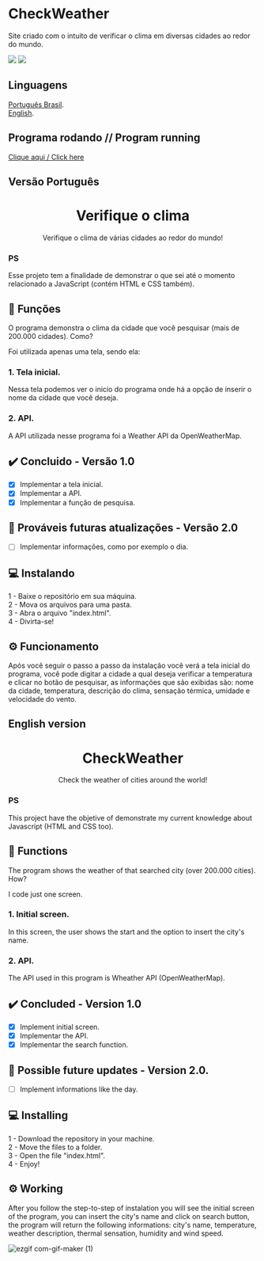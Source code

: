 # CheckWeather
Site criado com o intuito de verificar o clima em diversas cidades ao redor do mundo.

![](https://img.shields.io/badge/CODE%20BY-VictorA02-brightgreen?style=for-the-badge&logo=appveyor)
![](https://img.shields.io/badge/STATUS-FINISHED-red?style=for-the-badge&logo=appveyor)

## Linguagens
[Português Brasil](#Ptbr-version). <br>
[English](#English-version).

## Programa rodando // Program running
[Clique aqui / Click here](#ProgramRunning) <br>

<a id="Ptbr-version"></a>
## Versão Português

<h1 align="center"> Verifique o clima </h1>
<p align="center"> Verifique o clima de várias cidades ao redor do mundo!</p>

### PS
Esse projeto tem a finalidade de demonstrar o que sei até o momento relacionado a JavaScript (contém HTML e CSS também).

## 🎯 Funções
O programa demonstra o clima da cidade que você pesquisar (mais de 200.000 cidades). Como?

Foi utilizada apenas uma tela, sendo ela:

### 1. Tela inicial.

Nessa tela podemos ver o inicío do programa onde há a opção de inserir o nome da cidade que você deseja.

### 2. API.

A API utilizada nesse programa foi a Weather API da OpenWeatherMap.

## ✔️ Concluido - Versão 1.0
- [x] Implementar a tela inicial.
- [x] Implementar a API.
- [x] Implementar a função de pesquisa.

## 🚀 Prováveis futuras atualizações - Versão 2.0
- [ ] Implementar informações, como por exemplo o dia.

## 💻 Instalando

1 - Baixe o repositório em sua máquina.<br>
2 - Mova os arquivos para uma pasta.<br>
3 - Abra o arquivo "index.html".<br>
4 - Divirta-se!<br>

## ⚙️ Funcionamento

Após você seguir o passo a passo da instalação você verá a tela inicial do programa, você pode digitar a cidade a qual deseja verificar a temperatura e clicar no botão de pesquisar, as informações que são exibidas são: nome da cidade, temperatura, descrição do clima, sensação térmica, umidade e velocidade do vento.

<a id="English-version"></a>

## English version

<h1 align="center"> CheckWeather </h1>
<p align="center"> Check the weather of cities around the world!</p>

### PS
This project have the objetive of demonstrate my current knowledge about Javascript (HTML and CSS too).

## 🎯 Functions
The program shows the weather of that searched city (over 200.000 cities). How?

I code just one screen.

### 1. Initial screen.

In this screen, the user shows the start and the option to insert the city's name.

### 2. API.

The API used in this program is Wheather API (OpenWeatherMap).

## ✔️ Concluded - Version 1.0
- [x] Implement initial screen.
- [x] Implementar the API.
- [x] Implementar the search function.

## 🚀 Possible future updates - Version 2.0.
- [ ] Implement informations like the day.

## 💻 Installing

1 - Download the repository in your machine.<br>
2 - Move the files to a folder.<br>
3 - Open the file "index.html".<br>
4 - Enjoy!<br>

## ⚙️ Working

After you follow the step-to-step of instalation you will see the initial screen of the program, you can insert the city's name and click on search button, the program will return the following informations: city's name, temperature, weather description, thermal sensation, humidity and wind speed.

<a id="ProgramRunning"></a>
![ezgif com-gif-maker (1)](https://user-images.githubusercontent.com/88095898/173758016-21532005-cbae-4c16-8494-6843e0dbb8d0.gif)
